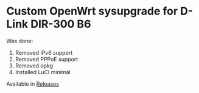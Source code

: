 # Custom OpenWrt sysupgrade for D-Link DIR-300 B6

Was done:
1. Removed IPv6 support
2. Removed PPPoE support
3. Removed opkg
4. Installed LuCI minimal

Available in [Releases](https://github.com/likhner/owrt-dir300-b6/releases/latest)
